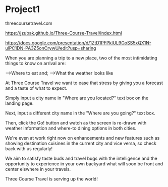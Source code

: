 # Project1

threecoursetravel.com

https://jzubak.github.io/Three-Course-Travel/index.html

https://docs.google.com/presentation/d/1ZtD1PFPklUL9GoSS5xQX1N-ulPC1DN-PA3Z5onCrywU/edit?usp=sharing

When you are planning a trip to a new place, two of the most intimidating things to know on arrival are:

 -->Where to eat and;
 -->What the weather looks like
 
At Three Course Travel we want to ease that stress by giving you a forecast and a taste of what to expect.

Simply input a city name in "Where are you located?" text box on the landing page.

Next, input a different city name in the "Where are you going?" text box.

Then, click the Go! button and watch as the screen is re-drawn with weather information and where-to dining options in both cities.

We're even at work right now on enhancements and new features such as showing destination cuisines in the current city and vice versa, so check back with us regularly!

We aim to satisfy taste buds and travel bugs with the intelligence and the opportunity to experience in your own backyard what will soon be front and center elswhere in your travels.

Three Course Travel is serving up the world!
